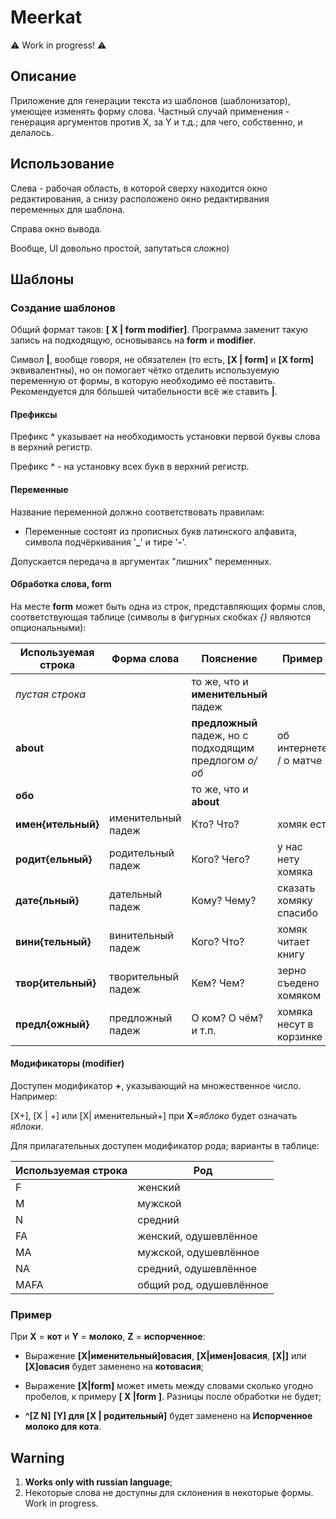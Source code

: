# Meerkat

⚠️ Work in progress! ⚠️

## Описание

Приложение для генерации текста из шаблонов (шаблонизатор), умеющее изменять форму слова. Частный случай применения - генерация аргументов против X, за Y и т.д.; для чего, собственно, и делалось.

## Использование

Слева - рабочая область, в которой сверху находится окно редактирования, а снизу расположено окно редактирвания переменных для шаблона.

Справа окно вывода.

Вообще, UI довольно простой, запутаться сложно)

## Шаблоны

### Создание шаблонов

Общий формат таков: **[ X | form modifier]**. Программа заменит такую запись на подходящую, основываясь на **form** и **modifier**.

Символ **|**, вообще говоря, не обязателен (то есть, **[X | form]** и **[X form]** эквивалентны), но он помогает чётко отделить используемую переменную от формы, в которую необходимо её поставить. Рекомендуется для бóльшей читабельности всё же ставить **|**.

#### **Префиксы**

Префикс **^** указывает на необходимость установки первой буквы слова в верхний регистр.

Префикс **^** - на установку всех букв в верхний регистр.

#### **Переменные**

Название переменной должно соответствовать правилам:

*  Переменные состоят из прописных букв латинского алфавита, символа подчёркивания '**_**' и тире '**-**'.

Допускается передача в аргументах "лишних" переменных.

#### **Обработка слова**, **form**

На месте **form** может быть одна из строк, представляющих формы слов, соответствующая таблице (символы в фигурных скобках *{}* являются опциональными):

Используемая строка | Форма слова | Пояснение | Пример | Для каких частей речи 
------------------- | ----------- | --------- | ------ | ---------------------
*пустая строка* |  | то же, что и **именительный** падеж | | все
**about** |  | **предложный** падеж, но с подходящим предлогом *о/об* | об интернете / о матче | существительные
**обо** |  | то же, что и **about** | | существительные
**имен{ительный}** | именительный падеж | Кто? Что? | хомяк ест | существительные, прилагательные
**родит{ельный}** | родительный падеж | Кого? Чего? | у нас нету хомяка | существительные, прилагательные
**дате{льный}** | дательный падеж | Кому? Чему? | сказать хомяку спасибо | существительные, прилагательные
**вини{тельный}** | винительный падеж | Кого? Что? | хомяк читает книгу | существительные, прилагательные
**твор{ительный}** | творительный падеж | Кем? Чем? | зерно съедено хомяком | существительные, прилагательные
**предл{ожный}** | предложный падеж | О ком? О чём? и т.п. | хомяка несут в корзинке | существительные, прилагательные

#### **Модификаторы** (**modifier**)

Доступен модификатор **+**, указывающий на множественное число. Например:

[X+], [X | +] или [X| именительный+] при **X**=*яблоко* будет означать *яблоки*.

Для прилагательных доступен модификатор рода; варианты в таблице:

Используемая строка | Род 
------------------- | ---
F | женский
M | мужской
N | средний
FA | женский, одушевлённое
MA | мужской, одушевлённое
NA | средний, одушевлённое
MAFA | общий род, одушевлённое

### Пример

При **X** = **кот** и **Y** = **молоко**, **Z** = **испорченное**:

* Выражение **[X|именительный]овасия**, **[X|имен]овасия**, **[X|]** или **[X]овасия** будет заменено на **котовасия**;

* Выражение **[X|form]** может иметь между словами сколько угодно пробелов, к примеру **[  X |form      ]**. Разницы после обработки не будет;

* **^[Z N]** **[Y] для [X | родительный]** будет заменено на **Испорченное молоко для кота**.

## Warning

1) **Works only with russian language**;
2) Некоторые слова не доступны для склонения в некоторые формы. Work in progress.
